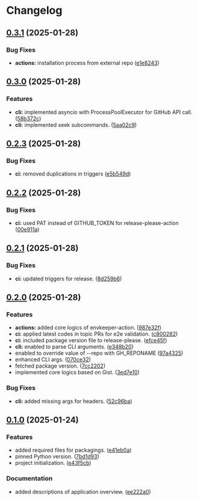 # Changelog

## [0.3.1](https://github.com/hwakabh/envkeeper/compare/v0.3.0...v0.3.1) (2025-01-28)


### Bug Fixes

* **actions:** installation process from external repo ([e1e8243](https://github.com/hwakabh/envkeeper/commit/e1e8243a0bfe511da41dfde9aeabedcfa7f91336))

## [0.3.0](https://github.com/hwakabh/envkeeper/compare/v0.2.3...v0.3.0) (2025-01-28)


### Features

* **cli:** implemented asyncio with ProcessPoolExecutor for GitHub API call. ([58b372c](https://github.com/hwakabh/envkeeper/commit/58b372c4719c2337a5f34079b2f0bac0fefa4d4f))
* **cli:** implemented seek subcommands. ([5aa02c9](https://github.com/hwakabh/envkeeper/commit/5aa02c92a4eaa128c5f18c184b515a69995ca160))

## [0.2.3](https://github.com/hwakabh/envkeeper/compare/v0.2.2...v0.2.3) (2025-01-28)


### Bug Fixes

* **ci:** removed duplications in triggers ([e5b549d](https://github.com/hwakabh/envkeeper/commit/e5b549d32ec18030ce9a4b186dbc3f1e13b520b0))

## [0.2.2](https://github.com/hwakabh/envkeeper/compare/v0.2.1...v0.2.2) (2025-01-28)


### Bug Fixes

* **ci:** used PAT instead of GITHUB_TOKEN for release-please-action ([00e911a](https://github.com/hwakabh/envkeeper/commit/00e911aaeacaef72d8e9038fc51fde8d49a3cd4c))

## [0.2.1](https://github.com/hwakabh/envkeeper/compare/v0.2.0...v0.2.1) (2025-01-28)


### Bug Fixes

* **ci:** updated triggers for release. ([8d259b6](https://github.com/hwakabh/envkeeper/commit/8d259b67369bdb9aba3c46a442f36f25893b9792))

## [0.2.0](https://github.com/hwakabh/envkeeper/compare/v0.1.0...v0.2.0) (2025-01-28)


### Features

* **actions:** added core logics of envkeeper-action. ([987e32f](https://github.com/hwakabh/envkeeper/commit/987e32fc7fde68532bc2b801d76ef66d68fca71e))
* **ci:** applied latest codes in topic PRs for e2e validation. ([c800282](https://github.com/hwakabh/envkeeper/commit/c800282ac0fb1b4808aaa2456b03700fd631b24d))
* **ci:** included package version file to release-please. ([efce45f](https://github.com/hwakabh/envkeeper/commit/efce45f2fb1e79b17e05a9f6c0b14f99f067b266))
* **cli:** enabled to parse CLI arguments. ([e348b20](https://github.com/hwakabh/envkeeper/commit/e348b20f456cb747d9ff5c198e36fd9d94770d54))
* enabled to override value of --repo with GH_REPONAME ([97a4325](https://github.com/hwakabh/envkeeper/commit/97a4325f8c2d3f7129afe20648ad865178ab91b2))
* enhanced CLI args. ([070ce32](https://github.com/hwakabh/envkeeper/commit/070ce325d572267fdefdc490b1ba13d9ee1f6242))
* fetched package version. ([7cc2202](https://github.com/hwakabh/envkeeper/commit/7cc2202b68de602022986f3df60d4105d3af1ea1))
* implemented core logics based on Gist. ([3ed7e10](https://github.com/hwakabh/envkeeper/commit/3ed7e10ce1533b477eb874705ebca64a3e02176c))


### Bug Fixes

* **cli:** added missing args for headers. ([52c96ba](https://github.com/hwakabh/envkeeper/commit/52c96ba173e0bbbc8654c581a4923a4aea4cb9c4))

## [0.1.0](https://github.com/hwakabh/envkeeper/compare/v0.0.1...v0.1.0) (2025-01-24)


### Features

* added required files for packagings. ([e41eb0a](https://github.com/hwakabh/envkeeper/commit/e41eb0a86502bfddec65e08fb4d6c02c17f576ed))
* pinned Python version. ([7bd1d93](https://github.com/hwakabh/envkeeper/commit/7bd1d93a6a3235d3b2cf79bf7db5c35b918e6532))
* project initialization. ([e43f5cb](https://github.com/hwakabh/envkeeper/commit/e43f5cba8b6a1397035073ce5fe598b30f2bbc9d))


### Documentation

* added descriptions of application overview. ([ee222a0](https://github.com/hwakabh/envkeeper/commit/ee222a0ec9861f4517816c4feacaf9e7fa746d36))
